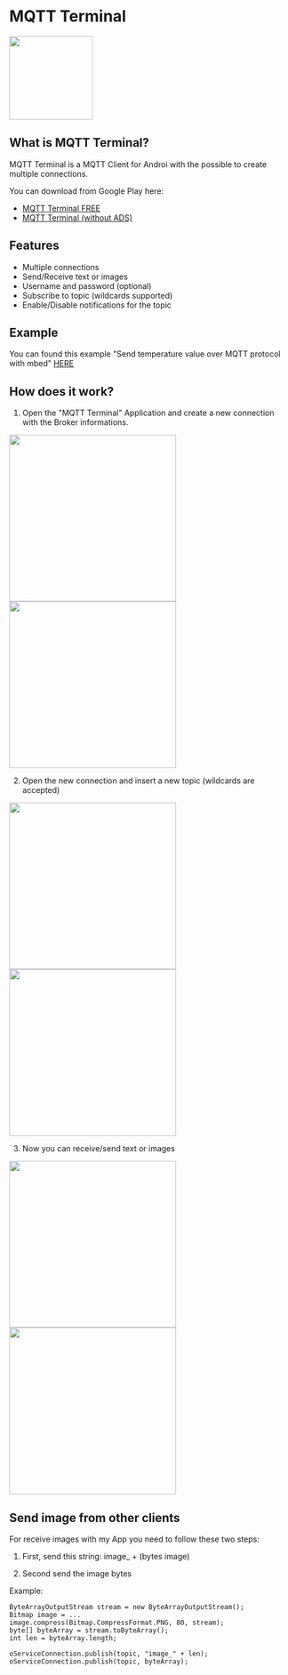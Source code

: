 # MQTT Terminal

<img src="https://github.com/edodm85/MQTT-Terminal/blob/master/Resources/img1.png" width="150">

## What is MQTT Terminal?

MQTT Terminal is a MQTT Client for Androi with the possible to create multiple connections.

You can download from Google Play here:
* [MQTT Terminal FREE](https://play.google.com/store/apps/details?id=com.edodm85.mqttterminal.free)
* [MQTT Terminal (without ADS)](https://play.google.com/store/apps/details?id=com.edodm85.mqttterminal.paid)


## Features

- Multiple connections
- Send/Receive text or images
- Username and password (optional)
- Subscribe to topic (wildcards supported)
- Enable/Disable notifications for the topic

## Example

You can found this example "Send temperature value over MQTT protocol with mbed" [HERE](https://os.mbed.com/users/edodm85/notebook/mqtt-project-send-temperature-value-over-mqtt-prot/)



## How does it work?

1. Open the "MQTT Terminal" Application and create a new connection with the Broker informations.

<p align="left">
<img src="https://github.com/edodm85/MQTT-Terminal/blob/master/Resources/screen1.png" width="300">
<img src="https://github.com/edodm85/MQTT-Terminal/blob/master/Resources/screen2.png" width="300">
</p>

2. Open the new connection and insert a new topic (wildcards are accepted)

<p align="left">
<img src="https://github.com/edodm85/MQTT-Terminal/blob/master/Resources/screen3.png" width="300">
<img src="https://github.com/edodm85/MQTT-Terminal/blob/master/Resources/screen4.png" width="300">
</p>


3. Now you can receive/send text or images

<p align="left">
<img src="https://github.com/edodm85/MQTT-Terminal/blob/master/Resources/screen5.png" width="300">
<img src="https://github.com/edodm85/MQTT-Terminal/blob/master/Resources/screen6.png" width="300">
</p>



## Send image from other clients

For receive images with my App you need to follow these two steps:

1. First, send this string: image_ + (bytes image)

2. Second send the image bytes


Example:

```
ByteArrayOutputStream stream = new ByteArrayOutputStream();
Bitmap image = ...
image.compress(Bitmap.CompressFormat.PNG, 80, stream);
byte[] byteArray = stream.toByteArray();
int len = byteArray.length;

oServiceConnection.publish(topic, "image_" + len);
oServiceConnection.publish(topic, byteArray);
```

